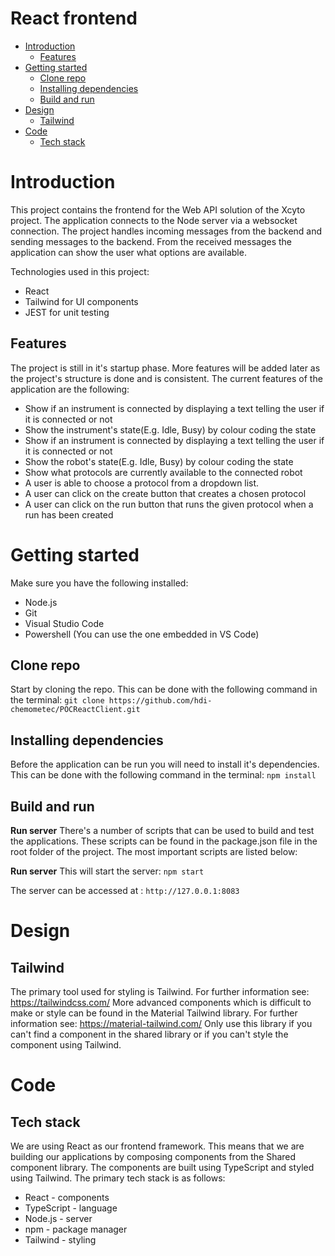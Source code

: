 # React frontend

<!-- TOC -->

- [Introduction](#introduction)
  - [Features](#features)
- [Getting started](#getting-started)
  - [Clone repo](#clone-repo)
  - [Installing dependencies](#installing-dependencies)
  - [Build and run](#build-and-run)
- [Design](#design)
  - [Tailwind](#tailwind)
- [Code](#code)
  - [Tech stack](#tech-stack)

<!-- /TOC -->

# Introduction
This project contains the frontend for the Web API solution of the Xcyto project. 
The application connects to the Node server via a websocket connection. The project handles incoming messages from the backend and sending messages to the backend.
From the received messages the application can show the user what options are available.

Technologies used in this project:
- React
- Tailwind for UI components
- JEST for unit testing

## Features
The project is still in it's startup phase. More features will be added later as the project's structure is done and is consistent.
The current features of the application are the following:
- Show if an instrument is connected  by displaying a text telling the user if it is connected or not
- Show the instrument's state(E.g. Idle, Busy) by colour coding the state
- Show if an instrument is connected by displaying a text telling the user if it is connected or not
- Show the robot's state(E.g. Idle, Busy) by colour coding the state
- Show what protocols are currently available to the connected robot
- A user is able to choose a protocol from a dropdown list.
- A user can click on the create button that creates a chosen protocol
- A user can click on the run button that runs the given protocol when a run has been created

# Getting started
Make sure you have the following installed:

- Node.js
- Git
- Visual Studio Code
- Powershell (You can use the one embedded in VS Code)

## Clone repo
Start by cloning the repo. This can be done with the following command in the terminal:
`git clone https://github.com/hdi-chemometec/POCReactClient.git`

## Installing dependencies
Before the application can be run you will need to install it's dependencies. This can be done with the following command in the terminal:
`npm install`

## Build and run

**Run server**
There's a number of scripts that can be used to build and test the applications. These scripts can be found in the package.json file in the root folder of the project. The most important scripts are listed below:

**Run server**
This will start the server:
`npm start`

The server can be accessed at : `http://127.0.0.1:8083`

# Design
## Tailwind

The primary tool used for styling is Tailwind. For further information see: https://tailwindcss.com/
More advanced components which is difficult to make or style can be found in the Material Tailwind library. For further information see: https://material-tailwind.com/
Only use this library if you can't find a component in the shared library or if you can't style the component using Tailwind.

# Code

## Tech stack

We are using React as our frontend framework. This means that we are building our applications by composing components from the Shared component library. The components are built using TypeScript and styled using Tailwind. 
The primary tech stack is as follows:

- React - components
- TypeScript - language
- Node.js - server
- npm - package manager
- Tailwind - styling
